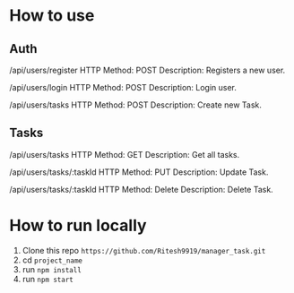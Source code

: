 # How to use

## Auth 
/api/users/register
HTTP Method: POST
Description: Registers a new user.

/api/users/login
HTTP Method: POST
Description: Login user.

/api/users/tasks
HTTP Method: POST
Description: Create new Task.
## Tasks
/api/users/tasks
HTTP Method: GET
Description: Get all tasks.

/api/users/tasks/:taskId
HTTP Method: PUT
Description: Update Task.

/api/users/tasks/:taskId
HTTP Method: Delete
Description: Delete Task.

# How to run locally
1. Clone this repo `https://github.com/Ritesh9919/manager_task.git`
2. cd `project_name`
3. run `npm install`
4. run `npm start`
